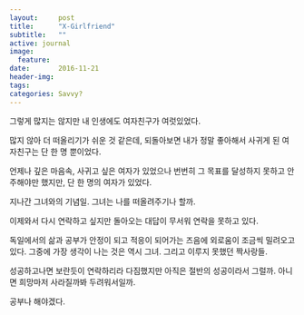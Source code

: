 ```yaml
---
layout:     post
title:      "X-Girlfriend"
subtitle:   ""
active: journal
image:
  feature: 
date:       2016-11-21 
header-img: 
tags: 
categories: Savvy?
---
```


그렇게 많지는 않지만 내 인생에도 여자친구가 여럿있었다.

많지 않아 더 떠올리기가 쉬운 것 같은데, 되돌아보면 내가 정말 좋아해서 사귀게 된 여자친구는 단 한 명 뿐이었다.

언제나 깊은 마음속, 사귀고 싶은 여자가 있었으나 번번히 그 목표를 달성하지 못하고 안주해야만 했지만, 단 한 명의 여자가 있었다.

지나간 그녀와의 기념일. 그녀는 나를 떠올려주기나 할까.

이제와서 다시 연락하고 싶지만 돌아오는 대답이 무서워 연락을 못하고 있다.

독일에서의 삶과 공부가 안정이 되고 적응이 되어가는 즈음에 외로움이 조금씩 밀려오고 있다. 그중에 가장 생각이 나는 것은 역시 그녀. 그리고 이루지 못했던 짝사랑들.

성공하고나면 보란듯이 연락하리라 다짐했지만 아직은 절반의 성공이라서 그럴까. 아니면 희망마저 사라질까봐 두려워서일까.

공부나 해야겠다.